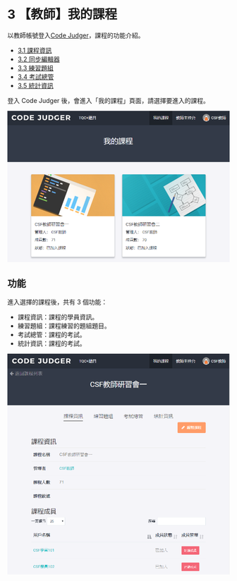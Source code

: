 # 3 【教師】我的課程

以教師帳號登入[Code Judger](http://www.codejudger.com)，課程的功能介紹。

- [3.1 課程資訊](chapter3/class-3-1.md)
- [3.2 同步編輯器](chapter3/class-3-2.md)
- [3.3 練習題組](chapter3/class-3-3.md)
- [3.4 考試總管](chapter3/class-3-4.md)
- [3.5 統計資訊](chapter3/class-3-5.md)

登入 Code Judger 後，會進入「我的課程」頁面，請選擇要進入的課程。

![我的課程](.gitbook/assets/cjmd03-ke-cheng-00-ke-cheng-shou-ye.png)

## 功能

進入選擇的課程後，共有 3 個功能：

- 課程資訊：課程的學員資訊。
- 練習題組：課程練習的題組題目。
- 考試總管：課程的考試。
- 統計資訊：課程的考試。

![功能](.gitbook/assets/cjmd03-ke-cheng-01-ke-cheng-zi-xun.png)
